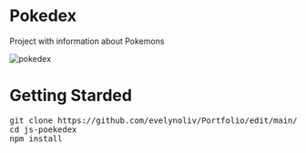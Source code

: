 # Pokedex

Project with information about Pokemons


![pokedex](https://user-images.githubusercontent.com/87208591/158021216-125fa64e-b654-458e-9ba1-776874bd7d63.png)

# Getting Starded

<pre>
git clone https://github.com/evelynoliv/Portfolio/edit/main/pokedex
cd js-poekedex
npm install
</pre>

